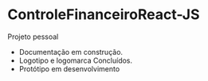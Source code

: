 # ControleFinanceiroReact-JS
 Projeto pessoal
- Documentação em construção.
- Logotipo e logomarca Concluídos.
- Protótipo em desenvolvimento